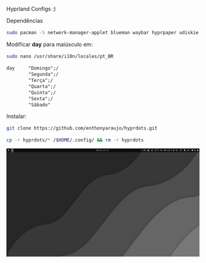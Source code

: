 Hyprland Configs :)

Dependências

```bash
sudo pacman -S network-manager-applet blueman waybar hyprpaper udiskie ttf-fira-code hyprlock1 hypridleco nautilus
```
Modificar **day** para maiúsculo em:

```bash
sudo nano /usr/share/i18n/locales/pt_BR 
```
```nano
day     "Domingo";/
        "Segunda";/
        "Terça";/
        "Quarta";/
        "Quinta";/
        "Sexta";/
        "Sábado"
``` 

Instalar:
```bash
git clone https://github.com/enthonyaraujo/hyprdots.git

```


```bash
cp -r hyprdots/* /$HOME/.config/ && rm -r hyprdots
```


<p align="center">
<img src="preview.png">
</p>

